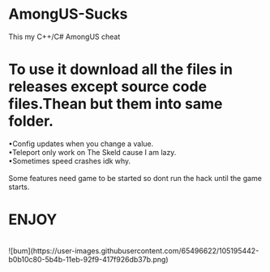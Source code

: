 # AmongUS-Sucks
This my C++/C# AmongUS cheat

# To use it download all the files in releases except source code files.Thean but them into same folder.
</hr>
	•Config updates when you change a value.<br>
 	•Teleport only work on The Skeld cause I am lazy.<br>
	•Sometimes speed crashes idk why.<br>
<br>
Some features need game to be started so dont run the hack until the game starts.

# ENJOY
<br>
![bum](https://user-images.githubusercontent.com/65496622/105195442-b0b10c80-5b4b-11eb-92f9-417f926db37b.png)

